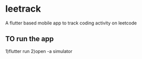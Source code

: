 # leetrack

A flutter based mobile app to track coding activity on leetcode

## TO run the app

1)flutter run 
2)open -a simulator 